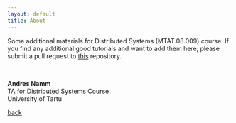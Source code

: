 ```yaml
---
layout: default
title: About
---
```





Some additional materials for Distributed Systems (MTAT.08.009) course. If you find any additional good tutorials and want to add them here, please submit a pull request to [this](https://github.com/AndresNamm/DS-teaching.git) repository.   
      
   

<br/>



**Andres Namm**     
TA for Distributed Systems Course  
University of Tartu    

[back](./)
